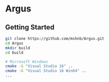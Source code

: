 # Argus

## Getting Started
```bash
git clone https://github.com/mshnb/Argus.git
cd Argus
mkdir build
cd build

# Microsoft Windows
cmake -G "Visual Studio 16" ..
cmake -G "Visual Studio 16 Win64" ..
...
```
